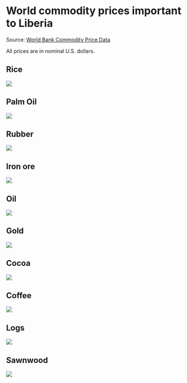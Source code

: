 World commodity prices important to Liberia
================

Source: [World Bank Commodity Price
Data](https://www.worldbank.org/en/research/commodity-markets)

All prices are in nominal U.S. dollars.

## Rice

![](Commodities_files/figure-gfm/rice-1.png)<!-- -->

## Palm Oil

![](Commodities_files/figure-gfm/palm-oil-1.png)<!-- -->

## Rubber

![](Commodities_files/figure-gfm/rubber-1.png)<!-- -->

## Iron ore

![](Commodities_files/figure-gfm/iron-1.png)<!-- -->

## Oil

![](Commodities_files/figure-gfm/crude-1.png)<!-- -->

## Gold

![](Commodities_files/figure-gfm/gold-1.png)<!-- -->

## Cocoa

![](Commodities_files/figure-gfm/cocoa-1.png)<!-- -->

## Coffee

![](Commodities_files/figure-gfm/coffee-1.png)<!-- -->

## Logs

![](Commodities_files/figure-gfm/logs-1.png)<!-- -->

## Sawnwood

![](Commodities_files/figure-gfm/sawnwood-1.png)<!-- -->
